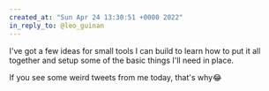 ```yaml
---
created_at: "Sun Apr 24 13:30:51 +0000 2022"
in_reply_to: @leo_guinan
---
```


I've got a few ideas for small tools I can build to learn how to put it all together and setup some of the basic things I'll need in place.

If you see some weird tweets from me today, that's why😂